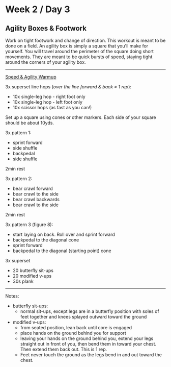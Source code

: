 # Week 2 / Day 3

## Agility Boxes & Footwork
Work on tight footwork and change of direction. This workout is meant to be done on a field. An agility box is simply a square that you'll make for yourself. You will travel around the perimeter of the square doing short movements. They are meant to be quick bursts of speed, staying tight around the corners of your agility box.

---------

[Speed & Agility Warmup](./speed_warmup.md)

3x superset line hops (*over the line forward & back = 1 rep*):
- 10x single-leg hop - right foot only
- 10x single-leg hop - left foot only
- 10x scissor hops (as fast as you can!)

Set up a square using cones or other markers. Each side of your square should be about 10yds.

3x pattern 1:
- sprint forward
- side shuffle
- backpedal
- side shuffle

2min rest

3x pattern 2:
- bear crawl forward
- bear crawl to the side
- bear crawl backwards
- bear crawl to the side

2min rest

3x pattern 3 (figure 8):
- start laying on back. Roll over and sprint forward
- backpedal to the diagonal cone
- sprint forward
- backpedal to the diagonal (starting point) cone

3x superset
- 20 butterfly sit-ups
- 20 modified v-ups
- 30s plank
---------
Notes:
- butterfly sit-ups:
  - normal sit-ups, except legs are in a butterfly position with soles of feet together and knees splayed outward toward the ground
- modified v-ups:
  - from seated position, lean back until core is engaged
  - place hands on the ground behind you for support
  - leaving your hands on the ground behind you, extend your legs straight out in front of you, then bend them in toward your chest. Then extend them back out. This is 1 rep.
  - Feet never touch the ground as the legs bend in and out toward the chest.